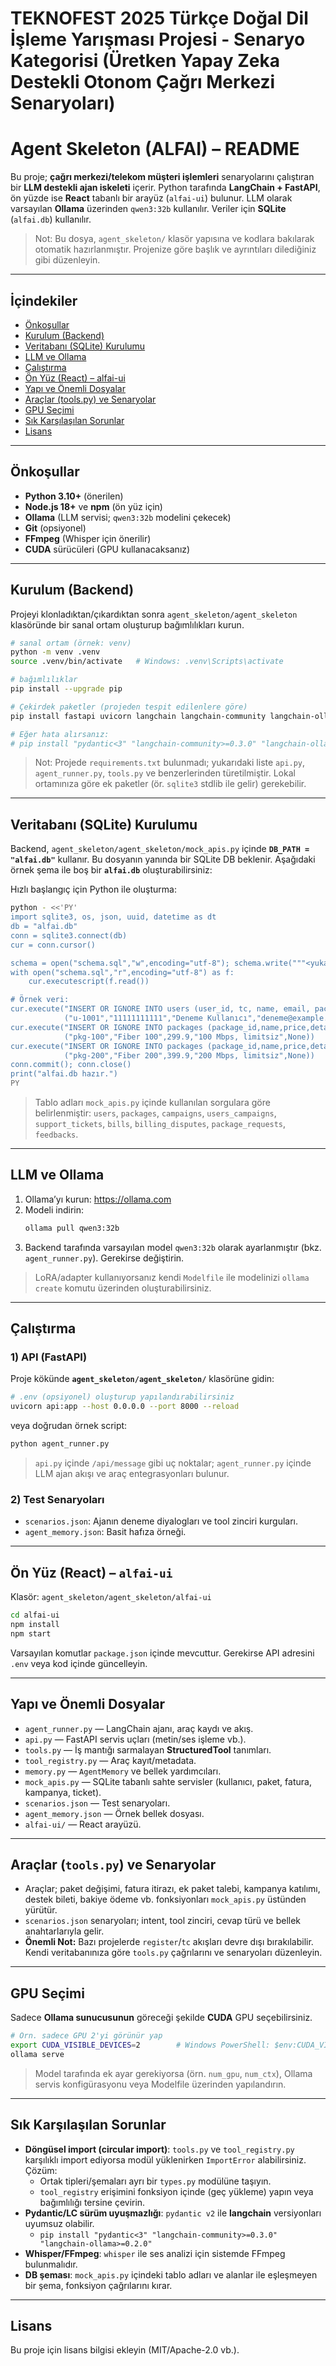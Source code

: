 # TEKNOFEST 2025 Türkçe Doğal Dil İşleme Yarışması Projesi - Senaryo Kategorisi (Üretken Yapay Zeka Destekli Otonom Çağrı Merkezi Senaryoları)


# Agent Skeleton (ALFAI) – README

Bu proje; **çağrı merkezi/telekom müşteri işlemleri** senaryolarını çalıştıran bir **LLM destekli ajan iskeleti** içerir. Python tarafında **LangChain + FastAPI**, ön yüzde ise **React** tabanlı bir arayüz (`alfai-ui`) bulunur. LLM olarak varsayılan **Ollama** üzerinden `qwen3:32b` kullanılır. Veriler için **SQLite** (`alfai.db`) kullanılır.

> Not: Bu dosya, `agent_skeleton/` klasör yapısına ve kodlara bakılarak otomatik hazırlanmıştır. Projenize göre başlık ve ayrıntıları dilediğiniz gibi düzenleyin.

---

## İçindekiler
- [Önkoşullar](#önkoşullar)
- [Kurulum (Backend)](#kurulum-backend)
- [Veritabanı (SQLite) Kurulumu](#veritabanı-sqlite-kurulumu)
- [LLM ve Ollama](#llm-ve-ollama)
- [Çalıştırma](#çalıştırma)
- [Ön Yüz (React) – alfai-ui](#ön-yüz-react--alfai-ui)
- [Yapı ve Önemli Dosyalar](#yapı-ve-önemli-dosyalar)
- [Araçlar (tools.py) ve Senaryolar](#araçlar-toolspy-ve-senaryolar)
- [GPU Seçimi](#gpu-seçimi)
- [Sık Karşılaşılan Sorunlar](#sık-karşılaşılan-sorunlar)
- [Lisans](#lisans)

---

## Önkoşullar

- **Python 3.10+** (önerilen)
- **Node.js 18+** ve **npm** (ön yüz için)
- **Ollama** (LLM servisi; `qwen3:32b` modelini çekecek)
- **Git** (opsiyonel)
- **FFmpeg** (Whisper için önerilir)
- **CUDA** sürücüleri (GPU kullanacaksanız)

---

## Kurulum (Backend)

Projeyi klonladıktan/çıkardıktan sonra `agent_skeleton/agent_skeleton` klasöründe bir sanal ortam oluşturup bağımlılıkları kurun.

```bash
# sanal ortam (örnek: venv)
python -m venv .venv
source .venv/bin/activate   # Windows: .venv\Scripts\activate

# bağımlılıklar
pip install --upgrade pip

# Çekirdek paketler (projeden tespit edilenlere göre)
pip install fastapi uvicorn langchain langchain-community langchain-ollama pydantic==2.*             openai-whisper gTTS matplotlib python-multipart

# Eğer hata alırsanız:
# pip install "pydantic<3" "langchain-community>=0.3.0" "langchain-ollama>=0.2.0"
```

> Not: Projede `requirements.txt` bulunmadı; yukarıdaki liste `api.py`, `agent_runner.py`, `tools.py` ve benzerlerinden türetilmiştir. Lokal ortamınıza göre ek paketler (ör. `sqlite3` stdlib ile gelir) gerekebilir.

---

## Veritabanı (SQLite) Kurulumu

Backend, `agent_skeleton/agent_skeleton/mock_apis.py` içinde **`DB_PATH = "alfai.db"`** kullanır. Bu dosyanın yanında bir SQLite DB beklenir. Aşağıdaki örnek şema ile boş bir **`alfai.db`** oluşturabilirsiniz:

Hızlı başlangıç için Python ile oluşturma:

```bash
python - <<'PY'
import sqlite3, os, json, uuid, datetime as dt
db = "alfai.db"
conn = sqlite3.connect(db)
cur = conn.cursor()

schema = open("schema.sql","w",encoding="utf-8"); schema.write("""<yukarıdaki SQL'i buraya yapıştırın>"""); schema.close()
with open("schema.sql","r",encoding="utf-8") as f:
    cur.executescript(f.read())

# Örnek veri:
cur.execute("INSERT OR IGNORE INTO users (user_id, tc, name, email, package, package_id, line_status) VALUES (?,?,?,?,?,?,?)",
            ("u-1001","11111111111","Deneme Kullanıcı","deneme@example.com","Fiber 100","pkg-100","active"))
cur.execute("INSERT OR IGNORE INTO packages (package_id,name,price,details,data_cap_gb) VALUES (?,?,?,?,?)",
            ("pkg-100","Fiber 100",299.9,"100 Mbps, limitsiz",None))
cur.execute("INSERT OR IGNORE INTO packages (package_id,name,price,details,data_cap_gb) VALUES (?,?,?,?,?)",
            ("pkg-200","Fiber 200",399.9,"200 Mbps, limitsiz",None))
conn.commit(); conn.close()
print("alfai.db hazır.")
PY
```

> Tablo adları `mock_apis.py` içinde kullanılan sorgulara göre belirlenmiştir: `users`, `packages`, `campaigns`, `users_campaigns`, `support_tickets`, `bills`, `billing_disputes`, `package_requests`, `feedbacks`.

---

## LLM ve Ollama

1. Ollama’yı kurun: https://ollama.com
2. Modeli indirin:
   ```bash
   ollama pull qwen3:32b
   ```
3. Backend tarafında varsayılan model `qwen3:32b` olarak ayarlanmıştır (bkz. `agent_runner.py`). Gerekirse değiştirin.

> LoRA/adapter kullanıyorsanız kendi `Modelfile` ile modelinizi `ollama create` komutu üzerinden oluşturabilirsiniz.

---

## Çalıştırma

### 1) API (FastAPI)
Proje kökünde **`agent_skeleton/agent_skeleton/`** klasörüne gidin:

```bash
# .env (opsiyonel) oluşturup yapılandırabilirsiniz
uvicorn api:app --host 0.0.0.0 --port 8000 --reload
```
veya doğrudan örnek script:
```bash
python agent_runner.py
```

> `api.py` içinde `/api/message` gibi uç noktalar; `agent_runner.py` içinde LLM ajan akışı ve araç entegrasyonları bulunur.

### 2) Test Senaryoları
- `scenarios.json`: Ajanın deneme diyalogları ve tool zinciri kurguları.
- `agent_memory.json`: Basit hafıza örneği.

---

## Ön Yüz (React) – `alfai-ui`

Klasör: `agent_skeleton/agent_skeleton/alfai-ui`

```bash
cd alfai-ui
npm install
npm start
```
Varsayılan komutlar `package.json` içinde mevcuttur. Gerekirse API adresini `.env` veya kod içinde güncelleyin.

---

## Yapı ve Önemli Dosyalar

- `agent_runner.py` — LangChain ajanı, araç kaydı ve akış.
- `api.py` — FastAPI servis uçları (metin/ses işleme vb.).
- `tools.py` — İş mantığı sarmalayan **StructuredTool** tanımları.
- `tool_registry.py` — Araç kayıt/metadata.
- `memory.py` — `AgentMemory` ve bellek yardımcıları.
- `mock_apis.py` — SQLite tabanlı sahte servisler (kullanıcı, paket, fatura, kampanya, ticket).
- `scenarios.json` — Test senaryoları.
- `agent_memory.json` — Örnek bellek dosyası.
- `alfai-ui/` — React arayüzü.

---

## Araçlar (`tools.py`) ve Senaryolar

- Araçlar; paket değişimi, fatura itirazı, ek paket talebi, kampanya katılımı, destek bileti, bakiye ödeme vb. fonksiyonları `mock_apis.py` üstünden yürütür.
- `scenarios.json` senaryoları; intent, tool zinciri, cevap türü ve bellek anahtarlarıyla gelir.
- **Önemli Not:** Bazı projelerde `register`/`tc` akışları devre dışı bırakılabilir. Kendi veritabanınıza göre `tools.py` çağrılarını ve senaryoları düzenleyin.

---

## GPU Seçimi

Sadece **Ollama sunucusunun** göreceği şekilde **CUDA** GPU seçebilirsiniz.

```bash
# Örn. sadece GPU 2'yi görünür yap
export CUDA_VISIBLE_DEVICES=2        # Windows PowerShell: $env:CUDA_VISIBLE_DEVICES="2"
ollama serve
```

> Model tarafında ek ayar gerekiyorsa (örn. `num_gpu`, `num_ctx`), Ollama servis konfigürasyonu veya Modelfile üzerinden yapılandırın.

---

## Sık Karşılaşılan Sorunlar

- **Döngüsel import (circular import)**: `tools.py` ve `tool_registry.py` karşılıklı import ediyorsa modül yüklenirken `ImportError` alabilirsiniz. Çözüm:
  - Ortak tipleri/şemaları ayrı bir `types.py` modülüne taşıyın.
  - `tool_registry` erişimini fonksiyon içinde (geç yükleme) yapın veya bağımlılığı tersine çevirin.
- **Pydantic/LC sürüm uyuşmazlığı**: `pydantic v2` ile **langchain** versiyonları uyumsuz olabilir.
  - `pip install "pydantic<3" "langchain-community>=0.3.0" "langchain-ollama>=0.2.0"`
- **Whisper/FFmpeg**: `whisper` ile ses analizi için sistemde FFmpeg bulunmalıdır.
- **DB şeması**: `mock_apis.py` içindeki tablo adları ve alanlar ile eşleşmeyen bir şema, fonksiyon çağrılarını kırar.

---

## Lisans

Bu proje için lisans bilgisi ekleyin (MIT/Apache-2.0 vb.).
